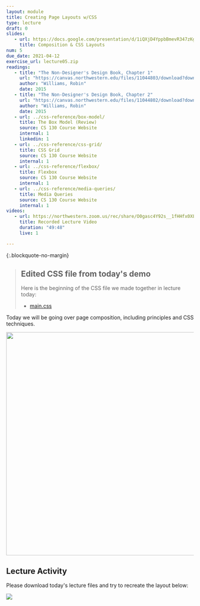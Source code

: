 ```yaml
---
layout: module
title: Creating Page Layouts w/CSS
type: lecture
draft: 0
slides:
   - url: https://docs.google.com/presentation/d/1iQXjD4YppbBmevR347zKg41ZGYjQ2EbE1CKDji485uY/edit?usp=sharing
     title: Composition & CSS Layouts
num: 5
due_date: 2021-04-12
exercise_url: lecture05.zip
readings:
   - title: "The Non-Designer's Design Book, Chapter 1"
     url: "https://canvas.northwestern.edu/files/11044803/download?download_frd=1"
     author: "Williams, Robin" 
     date: 2015
   - title: "The Non-Designer's Design Book, Chapter 2"
     url: "https://canvas.northwestern.edu/files/11044802/download?download_frd=1"
     author: "Williams, Robin" 
     date: 2015
   - url: ../css-reference/box-model/
     title: The Box Model (Review)
     source: CS 130 Course Website
     internal: 1
     linkedin: 1
   - url: ../css-reference/css-grid/
     title: CSS Grid
     source: CS 130 Course Website
     internal: 1
   - url: ../css-reference/flexbox/
     title: Flexbox
     source: CS 130 Course Website
     internal: 1
   - url: ../css-reference/media-queries/
     title: Media Queries
     source: CS 130 Course Website
     internal: 1
videos:
   - url: https://northwestern.zoom.us/rec/share/O0gasc4Y92s__1fHHfx0XLa85HP_d6f8jKOprkD4WhAWJ7wSsQ5J8GYYIsyyey_G.ep4s-tKLWn2Da3qO
     title: Recorded Lecture Video
     duration: "49:48"
     live: 1

---
```


{:.blockquote-no-margin}
> ## Edited CSS file from today's demo
>
> Here is the beginning of the CSS file we made together in lecture today:
> * [main.css]({{site.baseurl}}/course-files/lectures/lecture05/from_class/main.css)


Today we will be going over page composition, including principles and CSS techniques.

<img style="width:600px;display:block;margin:auto;" src="{{site.baseurl}}/assets/images/lecture12/composition.png" />

## Lecture Activity

Please download today's lecture files and try to recreate the layout below: 

<img class="img medium" src="{{site.baseurl}}/assets/images/lectures/lecture05.gif" /> 